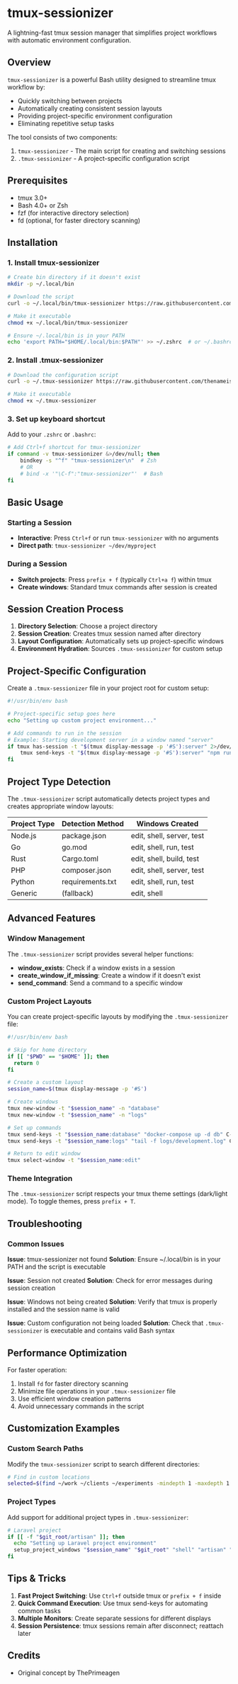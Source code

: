 # tmux-sessionizer

A lightning-fast tmux session manager that simplifies project workflows with automatic environment configuration.

## Overview

`tmux-sessionizer` is a powerful Bash utility designed to streamline tmux workflow by:

- Quickly switching between projects
- Automatically creating consistent session layouts
- Providing project-specific environment configuration
- Eliminating repetitive setup tasks

The tool consists of two components:

1. `tmux-sessionizer` - The main script for creating and switching sessions
2. `.tmux-sessionizer` - A project-specific configuration script

## Prerequisites

- tmux 3.0+
- Bash 4.0+ or Zsh
- fzf (for interactive directory selection)
- fd (optional, for faster directory scanning)

## Installation

### 1. Install tmux-sessionizer

```bash
# Create bin directory if it doesn't exist
mkdir -p ~/.local/bin

# Download the script
curl -o ~/.local/bin/tmux-sessionizer https://raw.githubusercontent.com/thenameiswiiwin/tmux-sessionizer/main/tmux-sessionizer

# Make it executable
chmod +x ~/.local/bin/tmux-sessionizer

# Ensure ~/.local/bin is in your PATH
echo 'export PATH="$HOME/.local/bin:$PATH"' >> ~/.zshrc  # or ~/.bashrc
```

### 2. Install .tmux-sessionizer

```bash
# Download the configuration script
curl -o ~/.tmux-sessionizer https://raw.githubusercontent.com/thenameiswiiwin/dev-env/develop/.tmux-sessionizer

# Make it executable
chmod +x ~/.tmux-sessionizer
```

### 3. Set up keyboard shortcut

Add to your `.zshrc` or `.bashrc`:

```bash
# Add Ctrl+f shortcut for tmux-sessionizer
if command -v tmux-sessionizer &>/dev/null; then
    bindkey -s "^f" "tmux-sessionizer\n"  # Zsh
    # OR
    # bind -x '"\C-f":"tmux-sessionizer"'  # Bash
fi
```

## Basic Usage

### Starting a Session

- **Interactive**: Press `Ctrl+f` or run `tmux-sessionizer` with no arguments
- **Direct path**: `tmux-sessionizer ~/dev/myproject`

### During a Session

- **Switch projects**: Press `prefix + f` (typically `Ctrl+a f`) within tmux
- **Create windows**: Standard tmux commands after session is created

## Session Creation Process

1. **Directory Selection**: Choose a project directory
2. **Session Creation**: Creates tmux session named after directory
3. **Layout Configuration**: Automatically sets up project-specific windows
4. **Environment Hydration**: Sources `.tmux-sessionizer` for custom setup

## Project-Specific Configuration

Create a `.tmux-sessionizer` file in your project root for custom setup:

```bash
#!/usr/bin/env bash

# Project-specific setup goes here
echo "Setting up custom project environment..."

# Add commands to run in the session
# Example: Starting development server in a window named "server"
if tmux has-session -t "$(tmux display-message -p '#S'):server" 2>/dev/null; then
    tmux send-keys -t "$(tmux display-message -p '#S'):server" "npm run dev" C-m
fi
```

## Project Type Detection

The `.tmux-sessionizer` script automatically detects project types and creates appropriate window layouts:

| Project Type | Detection Method | Windows Created           |
| ------------ | ---------------- | ------------------------- |
| Node.js      | package.json     | edit, shell, server, test |
| Go           | go.mod           | edit, shell, run, test    |
| Rust         | Cargo.toml       | edit, shell, build, test  |
| PHP          | composer.json    | edit, shell, server, test |
| Python       | requirements.txt | edit, shell, run, test    |
| Generic      | (fallback)       | edit, shell               |

## Advanced Features

### Window Management

The `.tmux-sessionizer` script provides several helper functions:

- **window_exists**: Check if a window exists in a session
- **create_window_if_missing**: Create a window if it doesn't exist
- **send_command**: Send a command to a specific window

### Custom Project Layouts

You can create project-specific layouts by modifying the `.tmux-sessionizer` file:

```bash
#!/usr/bin/env bash

# Skip for home directory
if [[ "$PWD" == "$HOME" ]]; then
  return 0
fi

# Create a custom layout
session_name=$(tmux display-message -p '#S')

# Create windows
tmux new-window -t "$session_name" -n "database"
tmux new-window -t "$session_name" -n "logs"

# Set up commands
tmux send-keys -t "$session_name:database" "docker-compose up -d db" C-m
tmux send-keys -t "$session_name:logs" "tail -f logs/development.log" C-m

# Return to edit window
tmux select-window -t "$session_name:edit"
```

### Theme Integration

The `.tmux-sessionizer` script respects your tmux theme settings (dark/light mode). To toggle themes, press `prefix + T`.

## Troubleshooting

### Common Issues

**Issue**: tmux-sessionizer not found
**Solution**: Ensure ~/.local/bin is in your PATH and the script is executable

**Issue**: Session not created
**Solution**: Check for error messages during session creation

**Issue**: Windows not being created
**Solution**: Verify that tmux is properly installed and the session name is valid

**Issue**: Custom configuration not being loaded
**Solution**: Check that `.tmux-sessionizer` is executable and contains valid Bash syntax

## Performance Optimization

For faster operation:

1. Install `fd` for faster directory scanning
2. Minimize file operations in your `.tmux-sessionizer` file
3. Use efficient window creation patterns
4. Avoid unnecessary commands in the script

## Customization Examples

### Custom Search Paths

Modify the `tmux-sessionizer` script to search different directories:

```bash
# Find in custom locations
selected=$(find ~/work ~/clients ~/experiments -mindepth 1 -maxdepth 1 -type d | fzf)
```

### Project Types

Add support for additional project types in `.tmux-sessionizer`:

```bash
# Laravel project
if [[ -f "$git_root/artisan" ]]; then
  echo "Setting up Laravel project environment"
  setup_project_windows "$session_name" "$git_root" "shell" "artisan" "routes" "test"
fi
```

## Tips & Tricks

1. **Fast Project Switching**: Use `Ctrl+f` outside tmux or `prefix + f` inside
2. **Quick Command Execution**: Use tmux send-keys for automating common tasks
3. **Multiple Monitors**: Create separate sessions for different displays
4. **Session Persistence**: tmux sessions remain after disconnect; reattach later

## Credits

- Original concept by ThePrimeagen
